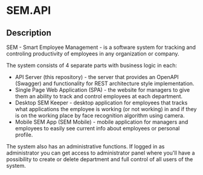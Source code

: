 # SEM.API

## Description

SEM - Smart Employee Management - is a software system for tracking and controling productivity of employees in any organization or company.

The system consists of 4 separate parts with business logic in each:

- API Server (this repository) - the server that provides an OpenAPI (Swagger) and functionality for REST architecture style implementation.
- Single Page Web Application (SPA) - the website for managers to give them an ability to track and control employees at each department. 
- Desktop SEM Keeper - desktop application for employees that tracks what applications the employee is working (or not working) in and if they is on the working place by face recognition algorithm using camera.
- Mobile SEM App (SEM Mobile) - mobile application for managers and employees to easily see current info about employees or personal profile. 

The system also has an administrative functions. If logged in as administrator you can get access to administrator panel where you'll have a possibility to create or delete department and full control of all users of the system.
